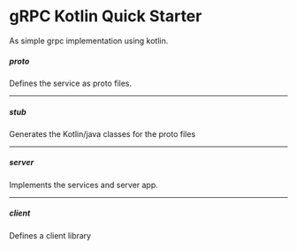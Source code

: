 # gRPC Kotlin Quick Starter
As simple grpc implementation using kotlin.

##### proto
Defines the service as proto files.

---
##### stub 
Generates the Kotlin/java classes for the proto files

---
##### server
Implements the services and server app.

---
##### client
Defines a client library
